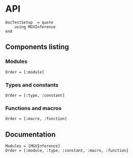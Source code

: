 # API

```@meta
DocTestSetup  = quote
    using MGVInference
end
```

## Components listing

### Modules

```@index
Order = [:module]
```

### Types and constants

```@index
Order = [:type, :constant]
```

### Functions and macros

```@index
Order = [:macro, :function]
```

## Documentation

```@autodocs
Modules = [MGVInference]
Order = [:module, :type, :constant, :macro, :function]
```
